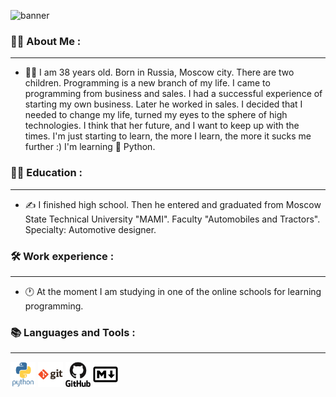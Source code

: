 ![banner](https://user-images.githubusercontent.com/122100029/212718402-96072faf-3ccd-4209-bb9f-b8f95d155ebb.png)
### :man_technologist: About Me :

---

- :technologist:
I am 38 years old. Born in Russia, Moscow city. There are two children. Programming is a new branch of my life. I came to programming from business and sales. I had a successful experience of starting my own business. Later he worked in sales. I decided that I needed to change my life, turned my eyes to the sphere of high technologies. I think that her future, and I want to keep up with the times. I'm just starting to learn, the more I learn, the more it sucks me further :) I'm learning :snake: Python.
### :man_student: Education :

---

- :writing_hand: 
I finished high school. Then he entered and graduated from Moscow State Technical University "MAMI". Faculty "Automobiles and Tractors". Specialty: Automotive designer.
### :hammer_and_wrench: Work experience :

---

- :clock1:
At the moment I am studying in one of the online schools for learning programming.

### :books: Languages and Tools :

---

<div>
<img src="https://github.com/devicons/devicon/blob/master/icons/python/python-original-wordmark.svg" title="Python" **alt="Python" width="40" height="40"/>
<img src="https://github.com/devicons/devicon/blob/master/icons/git/git-original-wordmark.svg" title="Git" **alt="Git" width="40" height="40"/>
<img src="https://github.com/devicons/devicon/blob/master/icons/github/github-original-wordmark.svg" title="GitHub" **alt="GitHub" width="40" height="40"/>
<img src="https://github.com/devicons/devicon/blob/master/icons/markdown/markdown-original.svg" title="Markdown" **alt="Markdown" width="40" height="40"/>
</div>

